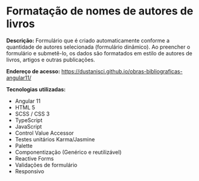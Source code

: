# Formatação de nomes de autores de livros

<b>Descrição:</b> Formulário que é criado automaticamente conforme a quantidade de autores selecionada (formulário dinâmico).
Ao preencher o formulário e submetê-lo, os dados são formatados em estilo de autores de livros, artigos e outras publicações.

<b>Endereço de acesso:</b> https://dustanisci.github.io/obras-bibliograficas-angular11/

<b>Tecnologias utilizadas:</b>
<ul>
  <li>Angular 11</li>
  <li>HTML 5 </li>
  <li>SCSS / CSS 3</li>
  <li>TypeScript</li>
  <li>JavaScript</li>
  <li>Control Value Accessor</li>
  <li>Testes unitários Karma/Jasmine</li>
  <li>Palette</li>
  <li>Componentização (Genérico e reutilizável)</li>
  <li>Reactive Forms</li>
  <li>Validações de formulário</li>
  <li>Responsivo</li>
</ul>
